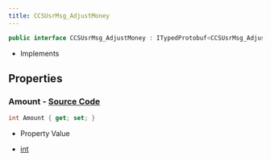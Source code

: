 ```yaml
---
title: CCSUsrMsg_AdjustMoney
---
```


```csharp
public interface CCSUsrMsg_AdjustMoney : ITypedProtobuf<CCSUsrMsg_AdjustMoney>, INativeHandle, INetMessage<CCSUsrMsg_AdjustMoney>, IDisposable
```

- Implements

## Properties

### **Amount** - [Source Code](https://github.com/swiftly-solution/swiftlys2/blob/main/managed/src/SwiftlyS2.Generated/Protobufs/Interfaces/CCSUsrMsg_AdjustMoney.cs#L18)

```csharp
int Amount { get; set; }
```

- Property Value

- [int](https://learn.microsoft.com/dotnet/api/system.int32)

